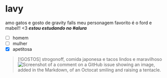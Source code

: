 # lavy
amo gatos e gosto de gravity falls
meu personagem favorito é o ford e mabel!! <3
***estou estudando no #alura***
- [ ] homem
- [ ] mulher
- [x] apetitosa

> [!GOSTOS]
> strogonoff, comida japonesa e tacos lindos e maravilhoso
> ![Screenshot of a comment on a GitHub issue showing an image, added in the Markdown, of an Octocat smiling and raising a tentacle.](https://www.google.com/imgres?q=cat&imgurl=https%3A%2F%2Fwww.washingtonpost.com%2Fwp-apps%2Fimrs.php%3Fsrc%3Dhttps%3A%2F%2Farc-anglerfish-washpost-prod-washpost.s3.amazonaws.com%2Fpublic%2FFPGDGYJXM56KI5CTHHDX3DN2WQ.jpg%26w%3D1440&imgrefurl=https%3A%2F%2Fwww.washingtonpost.com%2Fhome%2F2024%2F03%2F12%2Fcats-behavior-misunderstood%2F&docid=JNpRNwW-ltPngM&tbnid=UrLIUtSeVY4a8M&vet=12ahUKEwjw_aClpfCHAxWMjZUCHUYqCpIQM3oECCMQAA..i&w=1440&h=960&hcb=2&ved=2ahUKEwjw_aClpfCHAxWMjZUCHUYqCpIQM3oECCMQAA)
